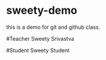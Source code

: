 # sweety-demo
this is a demo for git and github class.

#Teacher
Sweety Srivastva

#Student
Sweety Student

